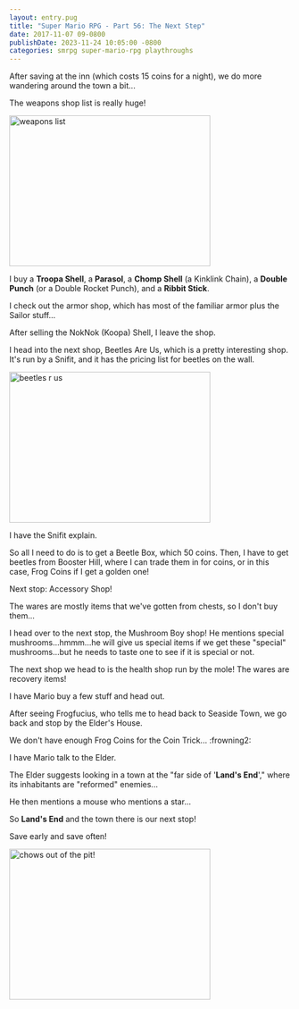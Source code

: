 ```yaml
---
layout: entry.pug
title: "Super Mario RPG - Part 56: The Next Step"
date: 2017-11-07 09-0800
publishDate: 2023-11-24 10:05:00 -0800
categories: smrpg super-mario-rpg playthroughs
---
```


After saving at the inn (which costs 15 coins for a night), we do more wandering around the town a bit...

The weapons shop list is really huge!

<img src="https://i.imgur.com/NrR9Ir9.png" alt="weapons list" width="360" height="270" id="liveblog" />

I buy a **Troopa Shell**, a **Parasol**, a **Chomp Shell** (a Kinklink Chain), a **Double Punch** (or a Double Rocket Punch), and a **Ribbit Stick**.

I check out the armor shop, which has most of the familiar armor plus the Sailor stuff...

After selling the NokNok (Koopa) Shell, I leave the shop.

I head into the next shop, Beetles Are Us, which is a pretty interesting shop. It's run by a Snifit, and it has the pricing list for beetles on the wall.

<img src="https://i.imgur.com/311bfTX.png" alt="beetles r us" width="360" height="270" id="liveblog" />

I have the Snifit explain.

So all I need to do is to get a Beetle Box, which 50 coins. Then, I have to get beetles from Booster Hill, where I can trade them in for coins, or in this case, Frog Coins if I get a golden one!

Next stop: Accessory Shop!

The wares are mostly items that we've gotten from chests, so I don't buy them...

I head over to the next stop, the Mushroom Boy shop! He mentions special mushrooms...hmmm...he will give us special items if we get these "special" mushrooms...but he needs to taste one to see if it is special or not.

The next shop we head to is the health shop run by the mole! The wares are recovery items!

I have Mario buy a few stuff and head out.

After seeing Frogfucius, who tells me to head back to Seaside Town, we go back and stop by the Elder's House.

We don't have enough Frog Coins for the Coin Trick... :frowning2:

I have Mario talk to the Elder.

The Elder suggests looking in a town at the "far side of '**Land's End**'," where its inhabitants are "reformed" enemies...

He then mentions a mouse who mentions a star...

So **Land's End** and the town there is our next stop!

Save early and save often!

<img src="https://i.imgur.com/rdYQtgw.png" alt="chows out of the pit!" width="360" height="270" id="liveblog" />